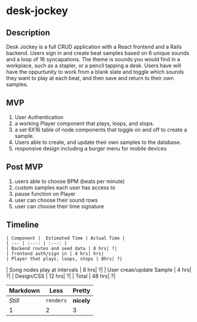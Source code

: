 # desk-jockey
## Description
Desk Jockey is a full CRUD application with a React frontend and a Rails backend. Users sign in and create beat samples based on 6 unique sounds and a loop of 16 syncapations. The theme is sounds you would find in a workplace, such as a stapler, or a pencil tapping a desk. Users have will have the oppurtunity to work from a blank slate and toggle which sounds they want to play at each beat, and then save and return to their own samples.

## MVP
1. User Authentication
2. a working Player component that plays, loops, and stops.
3. a set 6X16 table of node components that toggle on and off to create a sample.
4. Users able to create, and update their own samples to the database.
5. responsive design including a burger menu for mobile devices

## Post MVP
1. users able to choose BPM (beats per minute)
2. custom samples each user has access to
3. pause function on Player
4. user can choose their sound rows
5. user can choose their time signature


## Timeline

	| Component |  Estimated Time | Actual Time |
	| --- | :---: | :---: | 
	| Backend routes and seed data | 8 hrs| ?|
	| frontend auth/sign in | 4 hrs| hrs|
	| Player that plays, loops, stops | 8hrs| ?| 
  | Song nodes play at intervals | 8 hrs| ?|
  | User creae/update Sample | 4 hrs| ?|
  | Design/CSS | 12 hrs| ?|
  | Total | 48 hrs| ?|

Markdown | Less | Pretty
--- | --- | ---
*Still* | `renders` | **nicely**
1 | 2 | 3




